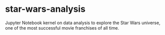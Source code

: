 # star-wars-analysis
Jupyter Notebook kernel on data analysis to explore the Star Wars universe, one of the most successful movie franchises of all time.
